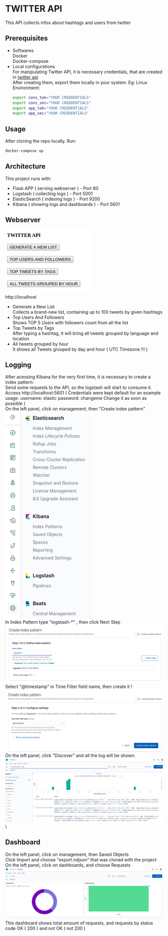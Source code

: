 # TWITTER API
This API collects infos about hashtags and users from twitter

## Prerequisites
- Softwares\
   Docker\
   Docker-compose
- Local configurations\
  For manipulating Twitter API, it is necessary credentials, that are created in [twitter api](https://developer.twitter.com/en/docs/basics/authentication/oauth-1-0a)\
  After creating them, export them locally in your system. Eg: Linux Environment:
   ```bash
   export cons_tok="YOUR CREDDENTIALS"
   export cons_sec="YOUR CREDDENTIALS"
   export app_tok="YOUR CREDDENTIALS"
   export app_sec="YOUR CREDDENTIALS"
   ```
## Usage
After cloning the repo locally. Run:
```bash
docker-compose up
```
## Architecture
This project runs with:
- Flask APP ( serving webserver ) - Port 80
- Logstash ( collecting logs ) - Port 5001
- ElasticSearch ( indexing logs ) - Port 9200
- Kibana ( showing logs and dashboards ) - Port 5601
## Webserver
![Api Home](/pictures/home.png)\
http://localhost
- Generate a New List\
  Collects a brand-new list, containing up to 100 tweets by given hashtags
- Top Users And Followers\
  Shows TOP 5 Users with followers count from all the list
- Top Tweets by Tags\
  After typing a hashtag, it will bring all tweets grouped by language and location
- All tweets grouped by hour\
  It shows all Tweets grouped by day and hour ( UTC Timezone !!! ) 
## Logging
After acessing Kibana for the very first time, it is necessary to create a index pattern:\
Send some requests to the API, so the logstash will start to consume it.\
Access http://localhost:5601 ( Credentials were kept default for an example usage. username: elastic password: changeme Change it as soon as possible ) \
On the left panel, click on management, then "Create index pattern"\
![Index Patterns](/pictures/index.png)\
In Index Pattern type "logstash-*" , then click Next Step\
![Index Patterns](/pictures/create_index.png)\
Select "@timestamp" in Time Filter field name, then create it !\
![Index Patterns](/pictures/timestamp.png)\
On the left panel, click "Discover" and all the log will be shown.\
![Kibana Query](/pictures/query.png)\
## Dashboard
On the left panel, click on management, then Saved Objects\
Click Import and choose "export.ndjson" that was cloned with the project\
On the left panel, click on dashboards, and choose Requests\
![Kibana Dashboard](/pictures/dashboard.png)\
This dashboard shows total amount of requests, and requests by status code OK ( 200 ) and not OK ( not 200 )